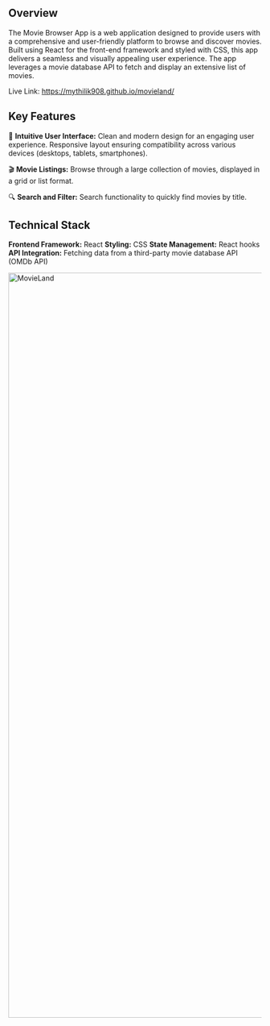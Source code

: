 ## Overview
The Movie Browser App is a web application designed to provide users with a comprehensive and user-friendly platform to browse and discover movies. Built using React for the front-end framework and styled with CSS, this app delivers a seamless and visually appealing user experience. The app leverages a movie database API to fetch and display an extensive list of movies.

Live Link: https://mythilik908.github.io/movieland/  

## Key Features

🌟 **Intuitive User Interface:** Clean and modern design for an engaging user experience. Responsive layout ensuring compatibility across various devices (desktops, tablets, smartphones).

🎬 **Movie Listings:** Browse through a large collection of movies, displayed in a grid or list format.

🔍 **Search and Filter:** Search functionality to quickly find movies by title.


## Technical Stack

**Frontend Framework:** React
**Styling:** CSS
**State Management:** React hooks
**API Integration:** Fetching data from a third-party movie database API (OMDb API)

<img width="1479" alt="MovieLand" src="https://github.com/mythilik908/movieland/assets/37060705/e8f99c01-95e9-467b-9341-042a64db8de9">
